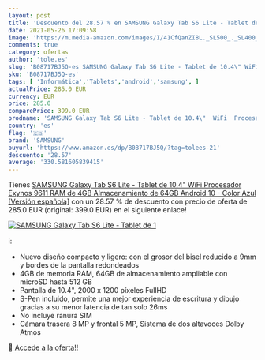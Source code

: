 ```yaml
---
layout: post
title: 'Descuento del 28.57 % en SAMSUNG Galaxy Tab S6 Lite - Tablet de 1'
date: 2021-05-26 17:09:58
image: 'https://m.media-amazon.com/images/I/41CfQanZI8L._SL500_._SL400_.jpg'
comments: true
category: ofertas
author: 'tole.es'
slug: 'B08717BJ5Q-es SAMSUNG Galaxy Tab S6 Lite - Tablet de 10.4\" WiFi...'
sku: 'B08717BJ5Q-es'
tags: [ 'Informática','Tablets','android','samsung', ]
actualPrice: 285.0 EUR
currency: EUR
price: 285.0
comparePrice: 399.0 EUR
prodname: 'SAMSUNG Galaxy Tab S6 Lite - Tablet de 10.4\"  WiFi  Procesador Exynos 9611  RAM de 4GB  Almacenamiento de 64GB  Android 10  - Color Azul [Versión española]'
country: 'es'
flag: '🇪🇸'
brand: 'SAMSUNG'
buyurl: 'https://www.amazon.es/dp/B08717BJ5Q/?tag=tolees-21'
descuento: '28.57'
average: '330.581605839415'
---
```


Tienes [SAMSUNG Galaxy Tab S6 Lite - Tablet de 10.4\"  WiFi  Procesador Exynos 9611  RAM de 4GB  Almacenamiento de 64GB  Android 10  - Color Azul [Versión española]](https://www.amazon.es/dp/B08717BJ5Q/?tag=tolees-21) con un 28.57 % de descuento con precio de oferta de 285.0 EUR (original: 399.0 EUR) en el siguiente enlace!

[![SAMSUNG Galaxy Tab S6 Lite - Tablet de 1](https://m.media-amazon.com/images/I/41CfQanZI8L._SL500_._SL400_.jpg)](https://www.amazon.es/dp/B08717BJ5Q/?tag=tolees-21)

ℹ️:

- Nuevo diseño compacto y ligero: con el grosor del bisel reducido a 9mm y bordes de la pantalla redondeados
- 4GB de memoria RAM, 64GB de almacenamiento ampliable con microSD hasta 512 GB
- Pantalla de 10.4", 2000 x 1200 píxeles FullHD
- S-Pen incluido, permite una mejor experiencia de escritura y dibujo gracias a su menor latencia de tan solo 26ms
- No incluye ranura SIM
- Cámara trasera 8 MP y frontal 5 MP, Sistema de dos altavoces Dolby Atmos

[🛒 Accede a la oferta!!](https://www.amazon.es/dp/B08717BJ5Q/?tag=tolees-21)
